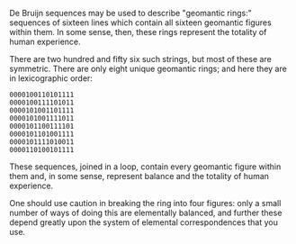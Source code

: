 De Bruijn sequences may be used to describe "geomantic rings:" sequences of
sixteen lines which contain all sixteen geomantic figures within them. In some
sense, then, these rings represent the totality of human experience.

There are two hundred and fifty six such strings, but most of these are
symmetric. There are only eight unique geomantic rings; and here they are in
lexicographic order:

    0000100110101111
    0000100111101011
    0000101001101111
    0000101001111011
    0000101100111101
    0000101101001111
    0000101111010011
    0000110100101111

These sequences, joined in a loop, contain every geomantic figure within them
and, in some sense, represent balance and the totality of human experience.

One should use caution in breaking the ring into four figures: only a small
number of ways of doing this are elementally balanced, and further these
depend greatly upon the system of elemental correspondences that you use.
